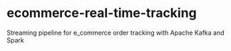 # ecommerce-real-time-tracking
Streaming pipeline for e_commerce order tracking with Apache Kafka and Spark 
